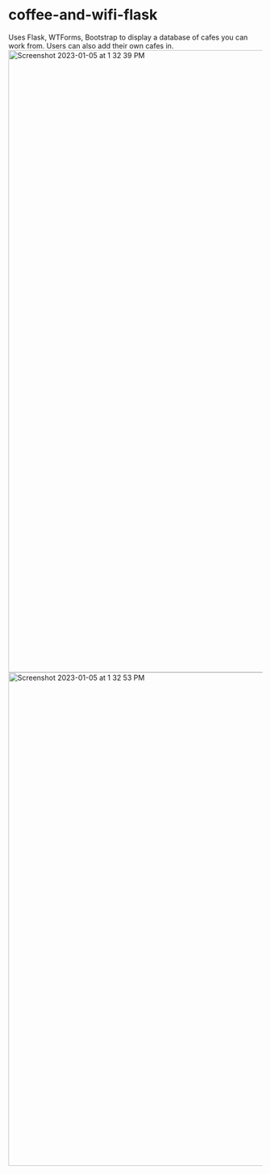 # coffee-and-wifi-flask
Uses Flask, WTForms, Bootstrap to display a database of cafes you can work from. Users can also add their own cafes in.
<img width="1233" alt="Screenshot 2023-01-05 at 1 32 39 PM" src="https://user-images.githubusercontent.com/51424392/210884442-891db528-d761-4769-9e6f-2ebcdfd0f967.png">
<img width="978" alt="Screenshot 2023-01-05 at 1 32 53 PM" src="https://user-images.githubusercontent.com/51424392/210884445-b43aa837-2db6-47a2-a4f3-b2e76cea38e6.png">
